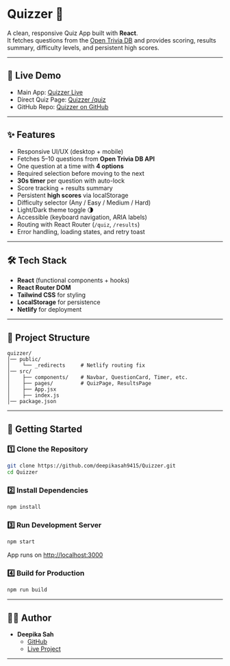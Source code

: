 # Quizzer 🎯

A clean, responsive Quiz App built with **React**.  
It fetches questions from the [Open Trivia DB](https://opentdb.com/) and provides scoring, results summary, difficulty levels, and persistent high scores.

---

## 🚀 Live Demo
- Main App: [Quizzer Live](https://quizzer10.netlify.app)  
- Direct Quiz Page: [Quizzer /quiz](https://quizzer10.netlify.app/quiz)  
- GitHub Repo: [Quizzer on GitHub](https://github.com/deepikasah9415/Quizzer)  

---

## ✨ Features
- Responsive UI/UX (desktop + mobile)
- Fetches 5–10 questions from **Open Trivia DB API**
- One question at a time with **4 options**
- Required selection before moving to the next
- **30s timer** per question with auto-lock
- Score tracking + results summary
- Persistent **high scores** via localStorage
- Difficulty selector (Any / Easy / Medium / Hard)
- Light/Dark theme toggle 🌗
- Accessible (keyboard navigation, ARIA labels)
- Routing with React Router (`/quiz`, `/results`)
- Error handling, loading states, and retry toast

---

## 🛠️ Tech Stack
- **React** (functional components + hooks)
- **React Router DOM**
- **Tailwind CSS** for styling
- **LocalStorage** for persistence
- **Netlify** for deployment

---

## 📂 Project Structure
```
quizzer/
│── public/
│    └── _redirects     # Netlify routing fix
│── src/
│    ├── components/    # Navbar, QuestionCard, Timer, etc.
│    ├── pages/         # QuizPage, ResultsPage
│    ├── App.jsx
│    ├── index.js
│── package.json
```

---

## 🚦 Getting Started

### 1️⃣ Clone the Repository
```bash
git clone https://github.com/deepikasah9415/Quizzer.git
cd Quizzer
```

### 2️⃣ Install Dependencies
```bash
npm install
```

### 3️⃣ Run Development Server
```bash
npm start
```
App runs on [http://localhost:3000](http://localhost:3000)

### 4️⃣ Build for Production
```bash
npm run build
```

---

## 🧑‍💻 Author
- **Deepika Sah**  
  - [GitHub](https://github.com/deepikasah9415)  
  - [Live Project](https://quizzer10.netlify.app)

---

